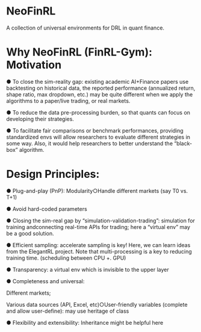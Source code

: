 # NeoFinRL
A collection of universal environments for DRL in quant finance.


# Why NeoFinRL (FinRL-Gym): Motivation

● To close the sim-reality gap: existing academic AI+Finance papers use backtesting on historical data, the reported performance (annualized return, shape ratio, max dropdown, etc.) may be quite different when we apply the algorithms to a paper/live trading, or real markets.

● To reduce the data pre-processing burden, so that quants can focus on developing their strategies.

● To facilitate fair comparisons or benchmark performances, providing standardized envs will allow researchers to evaluate different strategies in some way. Also, it would help researchers to better understand the “black-box” algorithm.

# Design Principles:

● Plug-and-play (PnP): Modularity○Handle different markets (say T0 vs. T+1)

● Avoid hard-coded parameters

● Closing the sim-real gap by “simulation-validation-trading”: simulation for training andconnecting real-time APIs for trading;  here a “virtual env” may be a good solution.

● Efficient sampling: accelerate sampling is key! Here, we can learn ideas from the ElegantRL project. Note that multi-processing is a key to reducing training time. (scheduling between CPU +. GPU)

● Transparency: a virtual env which is invisible to the upper layer

● Completeness and universal:
   
  Different markets; 
  
  Various data sources (API, Excel, etc)○User-friendly variables (complete and allow user-define): may use heritage of class

● Flexibility and extensibility: Inheritance might be helpful here
